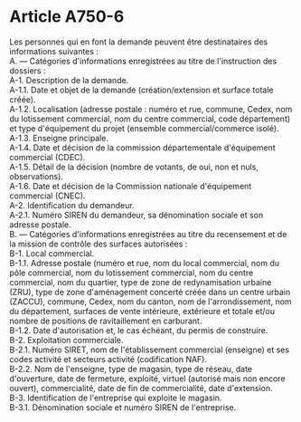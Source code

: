 # Article A750-6

Les personnes qui en font la demande peuvent être destinataires des informations suivantes :\
A. ― Catégories d'informations enregistrées au titre de l'instruction des dossiers :\
A-1. Description de la demande.\
A-1.1. Date et objet de la demande (création/extension et surface totale créée).\
A-1.2. Localisation (adresse postale : numéro et rue, commune, Cedex, nom du lotissement commercial, nom du centre commercial, code département) et type d'équipement du projet (ensemble commercial/commerce isolé).\
A-1.3. Enseigne principale.\
A-1.4. Date et décision de la commission départementale d'équipement commercial (CDEC).\
A-1.5. Détail de la décision (nombre de votants, de oui, non et nuls, observations).\
A-1.6. Date et décision de la Commission nationale d'équipement commercial (CNEC).\
A-2. Identification du demandeur.\
A-2.1. Numéro SIREN du demandeur, sa dénomination sociale et son adresse postale.\
B. ― Catégories d'informations enregistrées au titre du recensement et de la mission de contrôle des surfaces autorisées :\
B-1. Local commercial.\
B-1.1. Adresse postale (numéro et rue, nom du local commercial, nom du pôle commercial, nom du lotissement commercial, nom du centre commercial, nom du quartier, type de zone de redynamisation urbaine (ZRU), type de zone d'aménagement concerté créée dans un centre urbain (ZACCU), commune, Cedex, nom du canton, nom de l'arrondissement, nom du département, surfaces de vente intérieure, extérieure et totale et/ou nombre de positions de ravitaillement en carburant.\
B-1.2. Date d'autorisation et, le cas échéant, du permis de construire.\
B-2. Exploitation commerciale.\
B-2.1. Numéro SIRET, nom de l'établissement commercial (enseigne) et ses codes activité et secteurs activité (codification NAF).\
B-2.2. Nom de l'enseigne, type de magasin, type de réseau, date d'ouverture, date de fermeture, exploité, virtuel (autorisé mais non encore ouvert), commercialité, date de fin de commercialité, date d'extension.\
B-3. Identification de l'entreprise qui exploite le magasin.\
B-3.1. Dénomination sociale et numéro SIREN de l'entreprise.
